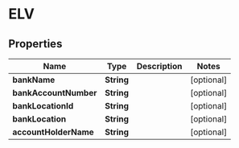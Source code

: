 
# ELV

## Properties
Name | Type | Description | Notes
------------ | ------------- | ------------- | -------------
**bankName** | **String** |  |  [optional]
**bankAccountNumber** | **String** |  |  [optional]
**bankLocationId** | **String** |  |  [optional]
**bankLocation** | **String** |  |  [optional]
**accountHolderName** | **String** |  |  [optional]



